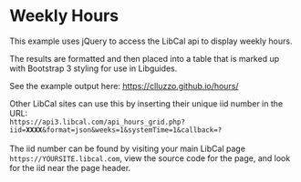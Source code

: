 
<h1>Weekly Hours</h1>
<p>This example uses jQuery to access the LibCal api to display weekly hours. </p>

<p>The results are formatted and then placed into a table that is marked up with Bootstrap 3 styling for use in Libguides.</p>

<p>See the example output here: <a href="https://clluzzo.github.io/hours/">https://clluzzo.github.io/hours/</a></p>

<p>Other LibCal sites can use this by inserting their unique iid number in the URL:<br />
<code>https://api3.libcal.com/api_hours_grid.php?iid=<b>XXXX</b>&format=json&weeks=1&systemTime=1&callback=?</code>
<br /><br />
The iid number can be found by visiting your main LibCal page <code>https://YOURSITE.libcal.com</code>, view the source code for the page, and look for the iid near the page header. 
</p>

